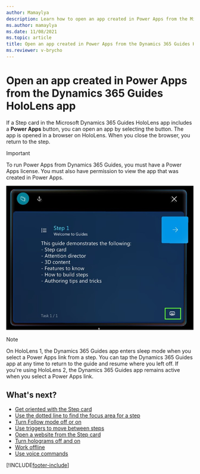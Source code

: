```yaml
---
author: Mamaylya
description: Learn how to open an app created in Power Apps from the Microsoft Dynamics 365 Guides HoloLens app
ms.author: mamaylya
ms.date: 11/08/2021
ms.topic: article
title: Open an app created in Power Apps from the Dynamics 365 Guides HoloLens app
ms.reviewer: v-brycho
---
```


# Open an app created in Power Apps from the Dynamics 365 Guides HoloLens app

If a Step card in the Microsoft Dynamics 365 Guides HoloLens app includes a **Power Apps** button, you can open an app by selecting the button. The app is opened in a browser on HoloLens. When you close the browser, you return to the step. 

> [!IMPORTANT]
> To run Power Apps from Dynamics 365 Guides, you must have a Power Apps license. You must also have permission to view the app that was created in Power Apps.

![Power Apps button.](media/website-powerapps-link.jpg "Power Apps button")

>[!NOTE]
>On HoloLens 1, the Dynamics 365 Guides app enters sleep mode when you select a Power Apps link from a step. You can tap the Dynamics 365 Guides app at any time to return to the guide and resume where you left off. If you're using HoloLens 2, the Dynamics 365 Guides app remains active when you select a Power Apps link.

## What's next?

- [Get oriented with the Step card](operator-step-card-orientation.md)
- [Use the dotted line to find the focus area for a step](operator-dotted-line.md)
- [Turn Follow mode off or on](operator-follow-mode.md)
- [Use triggers to move between steps](operator-trigger.md)
- [Open a website from the Step card](operator-website-link.md)
- [Turn holograms off and on](operator-holograms-off.md)
- [Work offline](operator-offline-mode.md)
- [Use voice commands](voice-commands.md)


[!INCLUDE[footer-include](../includes/footer-banner.md)]
